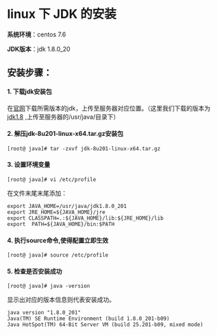# linux 下 JDK 的安装



**系统环境**：centos 7.6

**JDK版本**：jdk 1.8.0_20



## 安装步骤：



#### 1. 下载jdk安装包

在[官网](https://www.oracle.com/technetwork/java/javase/downloads/index.html)下载所需版本的jdk，上传至服务器对应位置。（这里我们下载的版本为[jdk1.8](https://www.oracle.com/technetwork/java/javase/downloads/jdk8-downloads-2133151.html) ,上传至服务器的/usr/java/目录下）

#### 2. 解压jdk-8u201-linux-x64.tar.gz安装包

```shell
[root@ java]# tar -zxvf jdk-8u201-linux-x64.tar.gz
```

#### 3. 设置环境变量

```shell
[root@ java]# vi /etc/profile
```

在文件末尾末尾添加：

```shell
export JAVA_HOME=/usr/java/jdk1.8.0_201  
export JRE_HOME=${JAVA_HOME}/jre  
export CLASSPATH=.:${JAVA_HOME}/lib:${JRE_HOME}/lib  
export  PATH=${JAVA_HOME}/bin:$PATH
```

#### 4. 执行source命令,使得配置立即生效

```shell
[root@ java]# source /etc/profile
```

#### 5. 检查是否安装成功

```shell
[root@ java]# java -version
```

显示出对应的版本信息则代表安装成功。

```shell
java version "1.8.0_201"
Java(TM) SE Runtime Environment (build 1.8.0_201-b09)
Java HotSpot(TM) 64-Bit Server VM (build 25.201-b09, mixed mode)

```